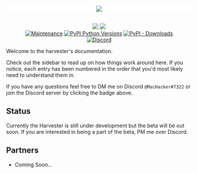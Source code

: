 <div style="width:100%;background: white;border-radius: 3rem">
  <p align="center">
    <img src="https://github.com/NoahCardoza/CaptchaHarvester/blob/master/logo.png?raw=true">
  </p>
</div>
<p align="center">
  <br/>
  <img src="https://forthebadge.com/images/badges/made-with-python.svg">
  <img src="https://forthebadge.com/images/badges/does-not-contain-msg.svg">
  <br/>
  <a href="https://github.com/NoahCardoza/CaptchaHarvester/graphs/commit-activity"><img alt="Maintenance" src="https://img.shields.io/badge/Maintained%3F-yes-green.svg?style=for-the-badge"></a>
<a href="https://pypi.python.org/pypi/captcha-harvester/"><img alt="PyPI Python Versions" src="https://img.shields.io/pypi/pyversions/captcha-harvester.svg?style=for-the-badge"></a>
<a href="https://pepy.tech/project/captcha-harvester"><img alt="PyPI - Downloads" src="https://img.shields.io/pypi/dm/captcha-harvester?style=for-the-badge"></a>
  <br/>
  <a target="_blank" href="https://discord.gg/AAQrkhR"><img alt="Discord" src="https://img.shields.io/discord/727664815316926565.svg?label=Discord&logo=Discord&colorB=7289da&style=for-the-badge"></a>
</p>

Welcome to the harvester's documentation.

Check out the sidebar to read up on how things work around here. If you
notice, each entry has been numbered in the order that you'd most likely
need to understand them in.

If you have any questions feel free to DM me on Discord `@MacHacker#7322`
or join the Discord server by clicking the badge above.

## Status

Currently the Harvester is still under development but the beta will be
out soon. If you are interested in being a part of the beta, PM me over
Discord.

## Partners

+ Coming Soon...